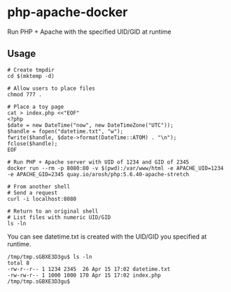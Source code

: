 # php-apache-docker

Run PHP + Apache with the specified UID/GID at runtime

## Usage

```shell
# Create tmpdir
cd $(mktemp -d)

# Allow users to place files
chmod 777 .

# Place a toy page
cat > index.php <<"EOF"
<?php
$date = new DateTime("now", new DateTimeZone("UTC"));
$handle = fopen("datetime.txt", "w");
fwrite($handle, $date->format(DateTime::ATOM) . "\n");
fclose($handle);
EOF

# Run PHP + Apache server with UID of 1234 and GID of 2345
docker run --rm -p 8080:80 -v $(pwd):/var/www/html -e APACHE_UID=1234 -e APACHE_GID=2345 quay.io/arosh/php:5.6.40-apache-stretch

# From another shell
# Send a request
curl -i localhost:8080

# Return to an original shell
# List files with numeric UID/GID
ls -ln
```

You can see datetime.txt is created with the UID/GID you specified at runtime.

```text
/tmp/tmp.sGBXE3D3gu$ ls -ln
total 8
-rw-r--r-- 1 1234 2345  26 Apr 15 17:02 datetime.txt
-rw-rw-r-- 1 1000 1000 170 Apr 15 17:02 index.php
/tmp/tmp.sGBXE3D3gu$
```
